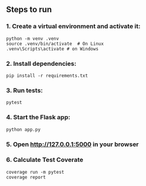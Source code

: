 ## Steps to run

### 1. Create a virtual environment and activate it:

```shell
python -m venv .venv
source .venv/bin/activate  # On Linux
.venv\Scripts\activate # on Windows
```

### 2. Install dependencies:

```shell
pip install -r requirements.txt
```

### 3. Run tests:

```shell
pytest
```

### 4. Start the Flask app:

```shell
python app.py
```

### 5. Open http://127.0.0.1:5000 in your browser

### 6. Calculate Test Coverate
```shell
coverage run -m pytest
coverage report
```

